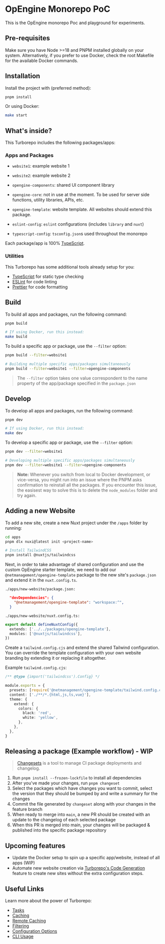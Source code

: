 # OpEngine Monorepo PoC

This is the OpEngine monorepo Poc and playground for experiments.

## Pre-requisites

Make sure you have Node >=18 and PNPM installed globally on your system.
Alternatively, if you prefer to use Docker, check the root Makefile for the available Docker commands.

## Installation

Install the project with (preferred method):

```sh
pnpm install
```

Or using Docker:

```sh
make start
```

## What's inside?

This Turborepo includes the following packages/apps:

### Apps and Packages

- `website1`: example website 1
- `website2`: example website 2

- `opengine-components`: shared UI component library
- `opengine-core`: not in use at the moment. To be used for server side functions, utility libraries, APIs, etc.
- `opengine-template`: website template. All websites should extend this package.
- `eslint-config`: `eslint` configurations (includes `library` and `nuxt`)
- `typescript-config`: `tsconfig.json`s used throughout the monorepo

Each package/app is 100% [TypeScript](https://www.typescriptlang.org/).

### Utilities

This Turborepo has some additional tools already setup for you:

- [TypeScript](https://www.typescriptlang.org/) for static type checking
- [ESLint](https://eslint.org/) for code linting
- [Prettier](https://prettier.io) for code formatting

## Build

To build all apps and packages, run the following command:

```sh
pnpm build

# If using Docker, run this instead:
make build
```

To build a specific app or package, use the `--filter` option:

```sh
pnpm build --filter=website1

# Building multiple specific apps/packages simultaneously
pnpm build --filter=website1 --filter=opengine-components
```

> The `--filter` option takes one value correspondent to the name property of the app/package specified in the `package.json`

## Develop

To develop all apps and packages, run the following command:

```sh
pnpm dev

# If using Docker, run this instead:
make dev
```

To develop a specific app or package, use the `--filter` option:

```sh
pnpm dev --filter=website1

# Developing multiple specific apps/packages simultaneously
pnpm dev --filter=website1 --filter=opengine-components
```

> **Note:** Whenever you switch from local to Docker development, or vice-versa, you might run into an issue where the PNPM asks confirmation to reinstall all the packages.
> If you encounter this issue, the easisest way to solve this is to delete the `node_modules` folder and try again.

## Adding a new Website

To add a new site, create a new Nuxt project under the `/apps` folder by running:

```sh
cd apps
pnpm dlx nuxi@latest init <project-name>

# Install TailwindCSS
pnpm install @nuxtjs/tailwindcss
```

Next, in order to take advantage of shared configuration and use the custom OpEngine starter template, we need to add our `@netmanagement/opengine-template` package to the new site's `package.json` and extend it in the `nuxt.config.ts`.

`./apps/new-website/package.json:`

```json
  "devDependencies": {
    "@netmanagement/opengine-template": "workspace:^",
  }
```

`./apps/new-website/nuxt.config.ts:`

```ts
export default defineNuxtConfig({
  extends: ['../../packages/opengine-template'],
  modules: ['@nuxtjs/tailwindcss'],
})
```

Create a `tailwind.config.cjs` and extend the shared Tailwind configuration. You can override the template configuration with your own website branding by extending it or replacing it altogether.

Example `tailwind.config.cjs`:

```ts
/** @type {import('tailwindcss').Config} */

module.exports = {
  presets: [require('@netmanagement/opengine-template/tailwind.config.cjs')],
  content: ['./**/*.{html,js,ts,vue}'],
  theme: {
    extend: {
      colors: {
        black: 'red',
        white: 'yellow',
      },
    },
  },
}
```

## Releasing a package (Example workflow) - WIP

> [Changesets](https://github.com/changesets/changesets) is a tool to manage CI package deployments and changelog.

1. Run `pnpm install --frozen-lockfile` to install all dependencies
2. After you've made your changes, run `pnpm changeset`
3. Select the packages which have changes you want to commit, select the version that they should be bumped by and write a summary for the changes
4. Commit the file generated by `changeset` along with your changes in the feature branch
5. When ready to merge into `main`, a new PR should be created with an update to the changelog of each selected package
6. When this PR is merged into main, your changes will be packaged & published into the specific package repository

## Upcoming features

- Update the Docker setup to spin up a specific app/website, instead of all apps (WIP)
- Automate new website creation via [Turborepo's Code Generation](https://turbo.build/repo/docs/core-concepts/monorepos/code-generation) feature to create new sites without the extra configuration steps.

## Useful Links

Learn more about the power of Turborepo:

- [Tasks](https://turbo.build/repo/docs/core-concepts/monorepos/running-tasks)
- [Caching](https://turbo.build/repo/docs/core-concepts/caching)
- [Remote Caching](https://turbo.build/repo/docs/core-concepts/remote-caching)
- [Filtering](https://turbo.build/repo/docs/core-concepts/monorepos/filtering)
- [Configuration Options](https://turbo.build/repo/docs/reference/configuration)
- [CLI Usage](https://turbo.build/repo/docs/reference/command-line-reference)
